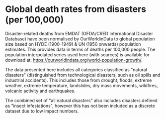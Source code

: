 # Global death rates from disasters (per 100,000)

Disaster-related deaths from EMDAT (OFDA/CRED International Disaster Database) have been normalised by OurWorldinData to global population size based on HYDE (1900-1949) &  UN (1950 onwards) population estimates. This provides data in terms of deaths per 100,000 people. The population interpolated series used here (with sources) is available for download at: https://ourworldindata.org/world-population-growth/.

The data presented here includes all categories classified as "natural disasters" (distinguished from technological disasters, such as oil spills and industrial accidents). This includes those from drought, floods, extreme weather, extreme temperature, landslides, dry mass movements, wildfires, volcanic activity and earthquakes.

The combined set of "all natural disasters" also includes disasters defined as "insect infestations", however this has not been included as a discrete dataset due to low impact numbers.